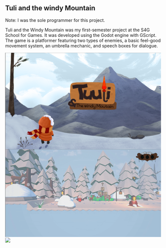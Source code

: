 ## Tuli and the windy Mountain

Note: I was the sole programmer for this project.

Tuli and the Windy Mountain was my first-semester project at the S4G School for Games. It was developed using the Godot engine with GScript. The game is a platformer featuring two types of enemies, a basic feel-good movement system, an umbrella mechanic, and speech boxes for dialogue.

<img src="https://github.com/darkAssassine/TuuliAndTheWindyMountain/blob/d8b67f8b43dcdcf2b2cbc993a076084d67979aa5/assets/img/TuulyAndTheWinidyMountainMain.png" width="500px" align="center">

<img src="https://github.com/darkAssassine/TuuliAndTheWindyMountain/blob/9221035b220064860f700a05344025a3a55eb2f6/assets/img/TuuliAndTheWindyMountainGameplay0.gif" width="500px" align="center">

<img src="https://github.com/darkAssassine/TuuliAndTheWindyMountain/blob/9221035b220064860f700a05344025a3a55eb2f6/assets/img/TuuliAndTheWindyMountainGameplay1.gif" width="500px" align="center">



